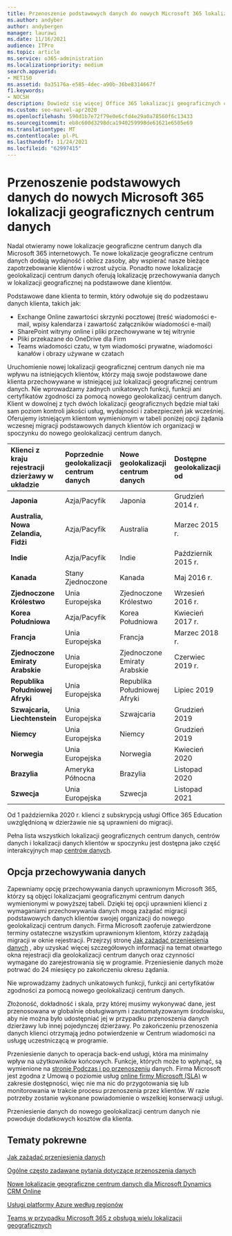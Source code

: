 ```yaml
---
title: Przenoszenie podstawowych danych do nowych Microsoft 365 lokalizacji geograficznych centrum danych
ms.author: andyber
author: andybergen
manager: laurawi
ms.date: 11/16/2021
audience: ITPro
ms.topic: article
ms.service: o365-administration
ms.localizationpriority: medium
search.appverid:
- MET150
ms.assetid: 0a35176a-e585-4dec-a90b-36be8314667f
f1.keywords:
- NOCSH
description: Dowiedz się więcej Office 365 lokalizacji geograficznych centrum danych i jak korzystać z opcji przechowywania danych w celu żądania przeniesienia podstawowych danych do nowego geolokalizacji.
ms.custom: seo-marvel-apr2020
ms.openlocfilehash: 590d1b7e72f79e0e6cfd4e29a0a78560f6c13433
ms.sourcegitcommit: eb8c600d3298dca1940259998de61621e6505e69
ms.translationtype: MT
ms.contentlocale: pl-PL
ms.lasthandoff: 11/24/2021
ms.locfileid: "62997415"
---
```

# <a name="moving-core-data-to-new-microsoft-365-datacenter-geos"></a>Przenoszenie podstawowych danych do nowych Microsoft 365 lokalizacji geograficznych centrum danych

Nadal otwieramy nowe lokalizacje geograficzne centrum danych dla Microsoft 365 internetowych. Te nowe lokalizacje geograficzne centrum danych dodają wydajność i oblicz zasoby, aby wspierać nasze bieżące zapotrzebowanie klientów i wzrost użycia. Ponadto nowe lokalizacje geolokalizacji centrum danych oferują lokalizację przechowywania danych w lokalizacji geograficznej na podstawowe dane klientów. 

Podstawowe dane klienta to termin, który odwołuje się do podzestawu danych klienta, takich jak: 
- Exchange Online zawartości skrzynki pocztowej (treść wiadomości e-mail, wpisy kalendarza i zawartość załączników wiadomości e-mail)
- SharePoint witryny online i pliki przechowywane w tej witrynie
- Pliki przekazane do OneDrive dla Firm
- Teams wiadomości czatu, w tym wiadomości prywatne, wiadomości kanałów i obrazy używane w czatach
  
Uruchomienie nowej lokalizacji geograficznej centrum danych nie ma wpływu na istniejących klientów, którzy mają swoje podstawowe dane klienta przechowywane w istniejącej już lokalizacji geograficznej centrum danych. Nie wprowadzamy żadnych unikatowych funkcji, funkcji ani certyfikatów zgodności za pomocą nowego geolokalizacji centrum danych. Klient w dowolnej z tych dwóch lokalizacji geograficznych będzie miał taki sam poziom kontroli jakości usług, wydajności i zabezpieczeń jak wcześniej. Oferujemy istniejącym klientom wymienionym w tabeli poniżej opcji żądania wczesnej migracji podstawowych danych klientów ich organizacji w spoczynku do nowego geolokalizacji centrum danych.
  
| Klienci z kraju rejestracji dzierżawy w układzie | Poprzednie geolokalizacji centrum danych | Nowe geolokalizacji centrum danych | Dostępne geolokalizacji od |
|:-----|:-----|:-----|:-----|
|**Japonia**| Azja/Pacyfik | Japonia | Grudzień 2014 r. |
|**Australia, Nowa Zelandia, Fidżi**| Azja/Pacyfik | Australia | Marzec 2015 r. |
|**Indie**| Azja/Pacyfik | Indie | Październik 2015 r. |
|**Kanada**| Stany Zjednoczone | Kanada | Maj 2016 r. |
|**Zjednoczone Królestwo**| Unia Europejska | Zjednoczone Królestwo | Wrzesień 2016 r. |
|**Korea Południowa**| Azja/Pacyfik | Korea Południowa | Kwiecień 2017 r. |
|**Francja**| Unia Europejska | Francja | Marzec 2018 r. |
|**Zjednoczone Emiraty Arabskie**| Unia Europejska | Zjednoczone Emiraty Arabskie | Czerwiec 2019 r. |
|**Republika Południowej Afryki**| Unia Europejska | Republika Południowej Afryki | Lipiec 2019 |
|**Szwajcaria, Liechtenstein**| Unia Europejska | Szwajcaria | Grudzień 2019 |
|**Niemcy**| Unia Europejska | Niemcy | Grudzień 2019 |
|**Norwegia**| Unia Europejska | Norwegia | Kwiecień 2020 |
|**Brazylia**| Ameryka Północna | Brazylia | Listopad 2020 |
|**Szwecja**| Unia Europejska | Szwecja | Listopad 2021 |

Od 1 października 2020 r. klienci z subskrypcją usługi Office 365 Education uwzględnioną w dzierżawie nie są uprawnieni do migracji.

Pełna lista wszystkich lokalizacji geograficznych centrum danych, centrów danych i lokalizacji danych klientów w spoczynku jest dostępna jako część interakcyjnych map [centrów danych](https://office.com/datamaps). 
  
## <a name="data-residency-option"></a>Opcja przechowywania danych

Zapewniamy opcję przechowywania danych uprawnionym Microsoft 365, którzy są objęci lokalizacjami geograficznymi centrum danych wymienionymi w powyższej tabeli. Dzięki tej opcji uprawnieni klienci z wymaganiami przechowywania danych mogą zażądać migracji podstawowych danych klientów swojej organizacji do nowego geolokalizacji centrum danych.  Firma Microsoft zaoferuje zatwierdzone terminy ostateczne wszystkim uprawnionym klientom, którzy zażądają migracji w oknie rejestracji.  Przejrzyj stronę [Jak zażądać przeniesienia danych](request-your-data-move.md) , aby uzyskać więcej szczegółowych informacji na temat otwartego okna rejestracji dla geolokalizacji centrum danych oraz czynności wymagane do zarejestrowania się w programie.  Przeniesienie danych może potrwać do 24 miesięcy po zakończeniu okresu żądania.

Nie wprowadzamy żadnych unikatowych funkcji, funkcji ani certyfikatów zgodności za pomocą nowego geolokalizacji centrum danych.
    
Złożoność, dokładność i skala, przy której musimy wykonywać dane, jest przenosowana w globalnie obsługiwanym i zautomatyzowanym środowisku, aby nie można było udostępniać jej w przypadku przenoszenia danych dzierżawy lub innej pojedynczej dzierżawy. Po zakończeniu przenoszenia danych klienci otrzymają jedno potwierdzenie w Centrum wiadomości na usługę uczestniczącą w programie. 
    
Przeniesienie danych to operacja back-end usługi, która ma minimalny wpływ na użytkowników końcowych. Funkcje, których może to wpłynąć, są wymienione na [stronie Podczas i po przenoszeniu](during-and-after-your-data-move.md) danych. Firma Microsoft jest zgodna z Umową o poziomie usług [online firmy Microsoft (SLA)](https://go.microsoft.com/fwlink/p/?LinkId=523897) w zakresie dostępności, więc nie ma nic do przygotowania się lub monitorowania w trakcie procesu przenoszenia przez klientów. W razie potrzeby zostanie wykonane powiadomienie o wszelkiej konserwacji usługi. 

Przeniesienie danych do nowego geolokalizacji centrum danych nie powoduje dodatkowych kosztów dla klienta.
    
## <a name="related-topics"></a>Tematy pokrewne 
 
[Jak zażądać przeniesienia danych](request-your-data-move.md)
    
[Ogólne często zadawane pytania dotyczące przenoszenia danych](data-move-faq.yml)
  
[Nowe lokalizacje geograficzne centrum danych dla Microsoft Dynamics CRM Online](/power-platform/admin/new-datacenter-regions)
  
[Usługi platformy Azure według regionów](https://azure.microsoft.com/regions/)

[Teams w przypadku Microsoft 365 z obsługą wielu lokalizacji geograficznych](/microsoftteams/teams-experience-o365odb-spo-multi-geo)
